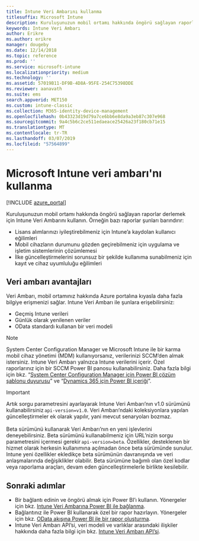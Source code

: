 ```yaml
---
title: Intune Veri Ambarını kullanma
titlesuffix: Microsoft Intune
description: Kuruluşunuzun mobil ortamı hakkında öngörü sağlayan raporlar derlemek için Intune Veri Ambarını kullanın.
keywords: Intune Veri Ambarı
author: Erikre
ms.author: erikre
manager: dougeby
ms.date: 12/14/2018
ms.topic: reference
ms.prod: ''
ms.service: microsoft-intune
ms.localizationpriority: medium
ms.technology: ''
ms.assetid: 57019B11-DF9B-4D8A-95FE-254C75398DDE
ms.reviewer: aanavath
ms.suite: ems
search.appverid: MET150
ms.custom: intune-classic
ms.collection: M365-identity-device-management
ms.openlocfilehash: 0b43323d19d79a7ce6bb6e8da9a3eb87c307e968
ms.sourcegitcommit: 9a4c5b6c2ce511edaeace25426a23f180cb71e15
ms.translationtype: MT
ms.contentlocale: tr-TR
ms.lasthandoff: 03/07/2019
ms.locfileid: "57564899"
---
```

# <a name="use-the-microsoft-intune-data-warehouse"></a>Microsoft Intune veri ambarı'nı kullanma

[!INCLUDE [azure_portal](./includes/azure_portal.md)]

Kuruluşunuzun mobil ortamı hakkında öngörü sağlayan raporlar derlemek için Intune Veri Ambarını kullanın. Örneğin bazı raporlar şunları barındırır:
-   Lisans alımlarınızı iyileştirebilmeniz için Intune’a kaydolan kullanıcı eğilimleri
-   Mobil cihazların durumunu gözden geçirebilmeniz için uygulama ve işletim sistemlerinin çözümlemesi
-   İlke güncelleştirmelerini sorunsuz bir şekilde kullanıma sunabilmeniz için kayıt ve cihaz uyumluluğu eğilimleri

## <a name="data-warehouse-benefits"></a>Veri ambarı avantajları

Veri Ambarı, mobil ortamınız hakkında Azure portalına kıyasla daha fazla bilgiye erişmenizi sağlar. Intune Veri Ambarı ile şunlara erişebilirsiniz:

  -  Geçmiş Intune verileri
  -  Günlük olarak yenilenen veriler
  -  OData standardı kullanan bir veri modeli

> [!Note]
> System Center Configuration Manager ve Microsoft Intune ile bir karma mobil cihaz yönetimi (MDM) kullanıyorsanız, verilerinizi SCCM’den almak istersiniz. Intune Veri Ambarı yalnızca Intune verilerini içerir. Özel raporlarınız için bir SCCM Power BI panosu kullanabilirsiniz. Daha fazla bilgi için bkz. “[System Center Configuration Manager için Power BI çözüm şablonu duyurusu]( https://powerbi.microsoft.com/blog/sccm-solution-template)” ve “[Dynamics 365 için Power BI içeriği](https://docs.microsoft.com/dynamics365/unified-operations/dev-itpro/analytics/power-bi-home-page)”.

> [!Important]  
> Artık sorgu parametresini ayarlayarak Intune Veri Ambarı’nın v1.0 sürümünü kullanabilirsiniz `api-version=v1.0`. Veri Ambarı’ndaki koleksiyonlara yapılan güncelleştirmeler ek olarak yapılır, yani mevcut senaryoları bozmaz.<br><br>
> Beta sürümünü kullanarak Veri Ambarı’nın en yeni işlevlerini deneyebilirsiniz. Beta sürümünü kullanabilmeniz için URL’nizin sorgu parametresini içermesi gerekir `api-version=beta`. Özellikler, desteklenen bir hizmet olarak herkesin kullanımına açılmadan önce beta sürümünde sunulur. Intune yeni özellikler ekledikçe beta sürümünün davranışında ve veri anlaşmalarında değişiklikler olabilir. Beta sürümüne bağımlı olan özel kodlar veya raporlama araçları, devam eden güncelleştirmelerle birlikte kesilebilir.

## <a name="next-steps"></a>Sonraki adımlar

- Bir bağlantı edinin ve öngörü almak için Power BI’ı kullanın. Yönergeler için bkz. [Intune Veri Ambarına Power BI ile bağlanma](reports-proc-get-a-link-powerbi.md).
- Bağlantınız ile Power BI kullanarak özel bir rapor hazırlayın. Yönergeler için bkz. [OData akışına Power BI ile bir rapor oluşturma](reports-proc-create-with-odata.md).
- Intune Veri Ambarı API’si, veri modeli ve varlıklar arasındaki ilişkiler hakkında daha fazla bilgi için<!-- , and an example of creating a custom client to retrieve data,--> bkz. [Intune Veri Ambarı API’si](reports-nav-intune-data-warehouse.md).
